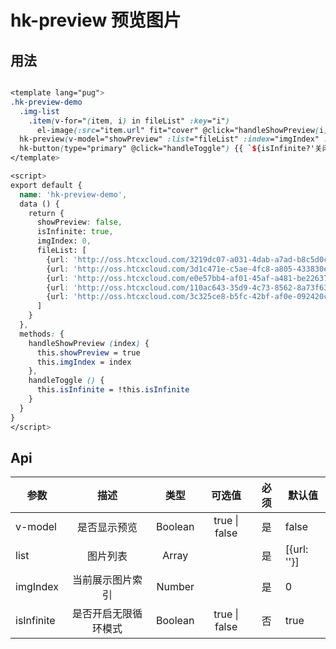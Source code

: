 # hk-preview 预览图片

## 用法

<hk-preview-demo></hk-preview-demo>

```scss

<template lang="pug">
.hk-preview-demo
  .img-list
    .item(v-for="(item, i) in fileList" :key="i")
      el-image(:src="item.url" fit="cover" @click="handleShowPreview(i)")
  hk-preview(v-model="showPreview" :list="fileList" :index="imgIndex" :isInfinite="isInfinite")
  hk-button(type="primary" @click="handleToggle") {{ `${isInfinite?'关闭':'开启'}循环滚动` }}
</template>

<script>
export default {
  name: 'hk-preview-demo',
  data () {
    return {
      showPreview: false,
      isInfinite: true,
      imgIndex: 0,
      fileList: [
        {url: 'http://oss.htcxcloud.com/3219dc07-a031-4dab-a7ad-b8c5d0c6d1da/曹操.jpg'},
        {url: 'http://oss.htcxcloud.com/3d1c471e-c5ae-4fc8-a805-433830e8dd43/貂蝉.jpg'},
        {url: 'http://oss.htcxcloud.com/e0e57bb4-af01-45af-a481-be2263793491/关羽.jpg'},
        {url: 'http://oss.htcxcloud.com/110ac643-35d9-4c73-8562-8a73f637a48f/黄忠.jpg'},
        {url: 'http://oss.htcxcloud.com/3c325ce8-b5fc-42bf-af0e-092420c8c9f4/廖化.jpg'}
      ]
    }
  },
  methods: {
    handleShowPreview (index) {
      this.showPreview = true
      this.imgIndex = index
    },
    handleToggle () {
      this.isInfinite = !this.isInfinite
    }
  }
}
</script>

````

## Api

| 参数 | 描述 | 类型 | 可选值 | 必须 | 默认值 |
| -- |:----: | :--: | :--: | :--: | -- |
| v-model | 是否显示预览 | Boolean | true \| false  | 是 | false |
| list | 图片列表 | Array |  | 是 | [{url: ''}] |
| imgIndex | 当前展示图片索引 | Number |  | 是 | 0 |
| isInfinite | 是否开启无限循环模式 | Boolean | true \| false  | 否 | true |